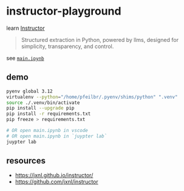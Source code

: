 # instructor-playground

learn [Instructor](https://jxnl.github.io/instructor/)

> Structured extraction in Python, powered by llms, designed for simplicity, transparency, and control.

see [`main.ipynb`](./main.ipynb)

## demo

```bash
pyenv global 3.12
virtualenv --python="/home/pfeilbr/.pyenv/shims/python" ".venv"
source ./.venv/bin/activate
pip install --upgrade pip
pip install -r requirements.txt
pip freeze > requirements.txt

# OR open main.ipynb in vscode
# OR open main.ipynb in `juypter lab`
juypter lab
```

## resources

- <https://jxnl.github.io/instructor/>
- https://github.com/jxnl/instructor